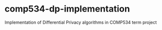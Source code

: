 # comp534-dp-implementation
Implementation of Differential Privacy algorithms in COMP534 term project
